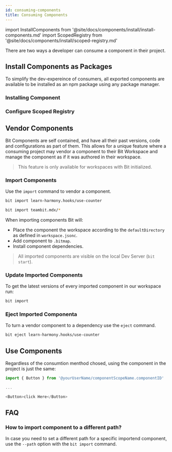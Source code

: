 ```yaml
---
id: consuming-components
title: Consuming Components
---
```


import InstallComponents from '@site/docs/components/install/install-components.md'
import ScopedRegistry from '@site/docs/components/install/scoped-registry.md'

There are two ways a developer can consume a component in their project.

## Install Components as Packages

To simplify the dev-expereince of consumers, all exported components are available to be installed as an npm package using any package manager.

### Installing Component

<InstallComponents />

### Configure Scoped Registry

<ScopedRegistry />

## Vendor Components

Bit Components are self contained, and have all their past versions, code and configurations as part of them. This allows for a unique feature where a consuming project may vendor a component to their Bit Workspace and manage the component as if it was authored in their workspace.

> This feature is only available for workspaces with Bit initialized.

### Import Components

Use the `import` command to vendor a component.

```bash title="Import a single component"
bit import learn-harmony.hooks/use-counter
```

```bash title="Import many components with glob-pattern"
bit import teambit.mdx/*
```

When importing components Bit will:

* Place the component the workspace according to the `defaultDirectory` as defined in `workspace.jsonc`.
* Add component to `.bitmap`.
* Install component dependencies.

> All imported components are visible on the local Dev Server (`bit start`).

### Update Imported Components

To get the latest versions of every imported component in our workspace run:

```bash
bit import
```

### Eject Imported Componenta

To turn a vendor component to a dependency use the `eject` command.

```sh
bit eject learn-harmony.hooks/use-counter
```

## Use Components

Regardless of the consumtion menthod chosed, using the component in the project is just the same:

```js title="app.js"
import { Button } from '@yourUserName/componentScopeName.componentID'

...

<Button>click Here</Button>
```

## FAQ

### How to import component to a different path?

In case you need to set a different path for a specific importend component, use the `--path` option with the `bit import` command.
